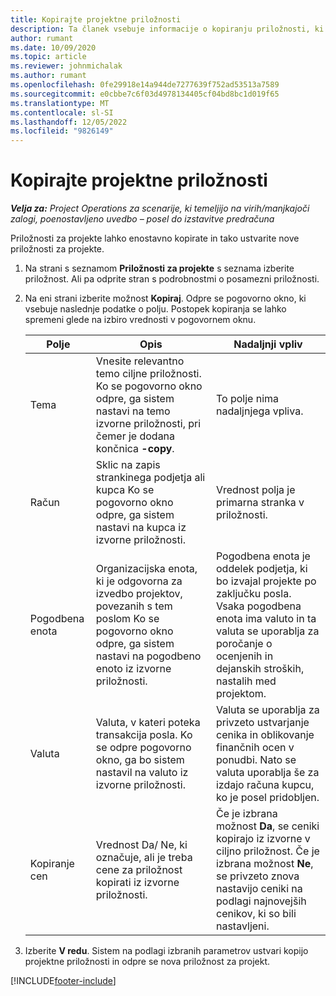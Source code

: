```yaml
---
title: Kopirajte projektne priložnosti
description: Ta članek vsebuje informacije o kopiranju priložnosti, ki temeljijo na projektih, v aplikaciji Project Operations.
author: rumant
ms.date: 10/09/2020
ms.topic: article
ms.reviewer: johnmichalak
ms.author: rumant
ms.openlocfilehash: 0fe29918e14a944de7277639f752ad53513a7589
ms.sourcegitcommit: e0cbbe7c6f03d4978134405cf04bd8bc1d019f65
ms.translationtype: MT
ms.contentlocale: sl-SI
ms.lasthandoff: 12/05/2022
ms.locfileid: "9826149"
---
```

# <a name="copy-project-opportunities"></a>Kopirajte projektne priložnosti

_**Velja za:** Project Operations za scenarije, ki temeljijo na virih/manjkajoči zalogi, poenostavljeno uvedbo – posel do izstavitve predračuna_


Priložnosti za projekte lahko enostavno kopirate in tako ustvarite nove priložnosti za projekte. 

1. Na strani s seznamom **Priložnosti za projekte** s seznama izberite priložnost. Ali pa odprite stran s podrobnostmi o posamezni priložnosti. 
2. Na eni strani izberite možnost **Kopiraj**. Odpre se pogovorno okno, ki vsebuje naslednje podatke o polju. Postopek kopiranja se lahko spremeni glede na izbiro vrednosti v pogovornem oknu.

    | **Polje** | **Opis** | **Nadaljnji vpliv** |
    | --- | --- | --- |
    | Tema | Vnesite relevantno temo ciljne priložnosti. Ko se pogovorno okno odpre, ga sistem nastavi na temo izvorne priložnosti, pri čemer je dodana končnica **-copy**. | To polje nima nadaljnjega vpliva. |
    | Račun | Sklic na zapis strankinega podjetja ali kupca Ko se pogovorno okno odpre, ga sistem nastavi na kupca iz izvorne priložnosti. | Vrednost polja je primarna stranka v priložnosti. |
    | Pogodbena enota | Organizacijska enota, ki je odgovorna za izvedbo projektov, povezanih s tem poslom Ko se pogovorno okno odpre, ga sistem nastavi na pogodbeno enoto iz izvorne priložnosti. | Pogodbena enota je oddelek podjetja, ki bo izvajal projekte po zaključku posla. Vsaka pogodbena enota ima valuto in ta valuta se uporablja za poročanje o ocenjenih in dejanskih stroških, nastalih med projektom. |
    | Valuta | Valuta, v kateri poteka transakcija posla. Ko se odpre pogovorno okno, ga bo sistem nastavil na valuto iz izvorne priložnosti. | Valuta se uporablja za privzeto ustvarjanje cenika in oblikovanje finančnih ocen v ponudbi. Nato se valuta uporablja še za izdajo računa kupcu, ko je posel pridobljen. |
    | Kopiranje cen | Vrednost Da/ Ne, ki označuje, ali je treba cene za priložnost kopirati iz izvorne priložnosti. | Če je izbrana možnost **Da**, se ceniki kopirajo iz izvorne v ciljno priložnost. Če je izbrana možnost **Ne**, se privzeto znova nastavijo ceniki na podlagi najnovejših cenikov, ki so bili nastavljeni. |

3. Izberite **V redu**. Sistem na podlagi izbranih parametrov ustvari kopijo projektne priložnosti in odpre se nova priložnost za projekt.


[!INCLUDE[footer-include](../includes/footer-banner.md)]
